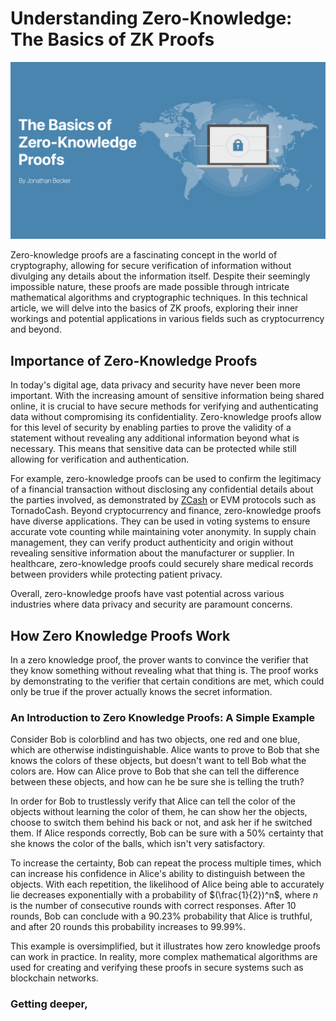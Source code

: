# Understanding Zero-Knowledge: The Basics of ZK Proofs

![zk](./preview.png)

Zero-knowledge proofs are a fascinating concept in the world of cryptography, allowing for secure verification of information without divulging any details about the information itself. Despite their seemingly impossible nature, these proofs are made possible through intricate mathematical algorithms and cryptographic techniques. In this technical article, we will delve into the basics of ZK proofs, exploring their inner workings and potential applications in various fields such as cryptocurrency and beyond.

## Importance of Zero-Knowledge Proofs
In today's digital age, data privacy and security have never been more important. With the increasing amount of sensitive information being shared online, it is crucial to have secure methods for verifying and authenticating data without compromising its confidentiality. Zero-knowledge proofs allow for this level of security by enabling parties to prove the validity of a statement without revealing any additional information beyond what is necessary. This means that sensitive data can be protected while still allowing for verification and authentication.

For example, zero-knowledge proofs can be used to confirm the legitimacy of a financial transaction without disclosing any confidential details about the parties involved, as demonstrated by [ZCash](https://z.cash/) or EVM protocols such as TornadoCash. Beyond cryptocurrency and finance, zero-knowledge proofs have diverse applications. They can be used in voting systems to ensure accurate vote counting while maintaining voter anonymity. In supply chain management, they can verify product authenticity and origin without revealing sensitive information about the manufacturer or supplier. In healthcare, zero-knowledge proofs could securely share medical records between providers while protecting patient privacy.

Overall, zero-knowledge proofs have vast potential across various industries where data privacy and security are paramount concerns.

## How Zero Knowledge Proofs Work
In a zero knowledge proof, the prover wants to convince the verifier that they know something without revealing what that thing is. The proof works by demonstrating to the verifier that certain conditions are met, which could only be true if the prover actually knows the secret information.

### An Introduction to Zero Knowledge Proofs: A Simple Example
Consider Bob is colorblind and has two objects, one red and one blue, which are otherwise indistinguishable. Alice wants to prove to Bob that she knows the colors of these objects, but doesn't want to tell Bob what the colors are. How can Alice prove to Bob that she can tell the difference between these objects, and how can he be sure she is telling the truth?

In order for Bob to trustlessly verify that Alice can tell the color of the objects without learning the color of them, he can show her the objects, choose to switch them behind his back or not, and ask her if he switched them. If Alice responds correctly, Bob can be sure with a $50\%$ certainty that she knows the color of the balls, which isn't very satisfactory. 

To increase the certainty, Bob can repeat the process multiple times, which can increase his confidence in Alice's ability to distinguish between the objects. With each repetition, the likelihood of Alice being able to accurately lie decreases exponentially with a probability of $(\frac{1}{2})^n$, where $n$ is the number of consecutive rounds with correct responses. After 10 rounds, Bob can conclude with a $90.23\%$ probability that Alice is truthful, and after 20 rounds this probability increases to $99.99\%$.

This example is oversimplified, but it illustrates how zero knowledge proofs can work in practice. In reality, more complex mathematical algorithms are used for creating and verifying these proofs in secure systems such as blockchain networks.

### Getting deeper, 